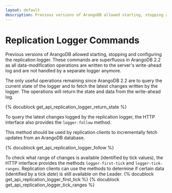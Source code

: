 ```yaml
---
layout: default
description: Previous versions of ArangoDB allowed starting, stopping and configuring thereplication logger
---
```

Replication Logger Commands
===========================

Previous versions of ArangoDB allowed starting, stopping and configuring the
replication logger. These commands are superfluous in ArangoDB 2.2 as all
data-modification operations are written to the server's write-ahead log and are
not handled by a separate logger anymore.

The only useful operations remaining since ArangoDB 2.2 are to query the current state
of the logger and to fetch the latest changes written by the logger. The operations
will return the state and data from the write-ahead log.

<!-- arangod/RestHandler/RestReplicationHandler.cpp -->
{% docublock get_api_replication_logger_return_state %}

To query the latest changes logged by the replication logger, the HTTP interface
also provides the `logger-follow` method.

This method should be used by replication clients to incrementally fetch updates 
from an ArangoDB database.

<!-- arangod/RestHandler/RestReplicationHandler.cpp -->
{% docublock get_api_replication_logger_follow %}

To check what range of changes is available (identified by tick values), the HTTP
interface provides the methods `logger-first-tick` and `logger-tick-ranges`.
Replication clients can use the methods to determine if certain data (identified
by a tick *date*) is still available on the Leader.
{% docublock get_api_replication_logger_first_tick %}
{% docublock get_api_replication_logger_tick_ranges %}

